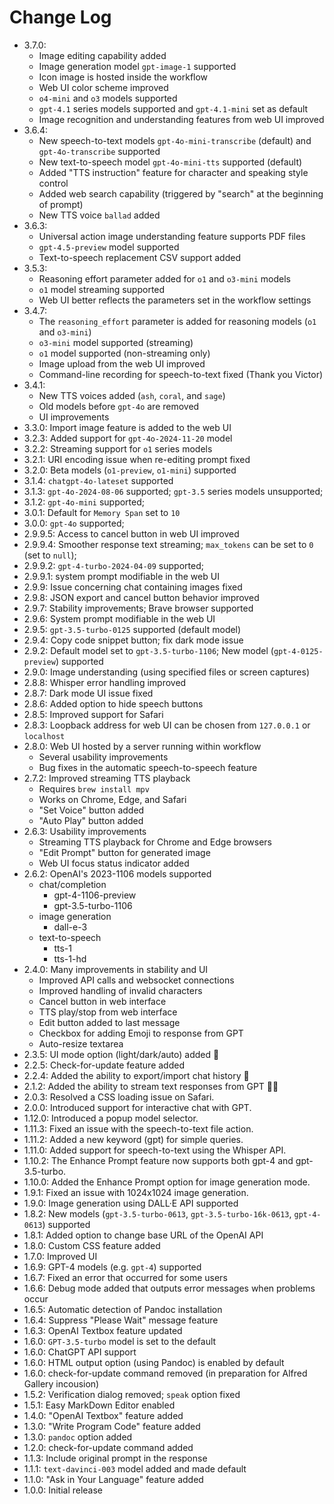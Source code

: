 # Change Log

- 3.7.0:
  - Image editing capability added
  - Image generation model `gpt-image-1` supported
  - Icon image is hosted inside the workflow
  - Web UI color scheme improved
  - `o4-mini` and `o3` models supported
  - `gpt-4.1` series models supported and `gpt-4.1-mini` set as default
  - Image recognition and understanding features from web UI improved
- 3.6.4:
  - New speech-to-text models `gpt-4o-mini-transcribe` (default) and `gpt-4o-transcribe` supported
  - New text-to-speech model `gpt-4o-mini-tts` supported (default)
  - Added "TTS instruction" feature for character and speaking style control
  - Added web search capability (triggered by "search" at the beginning of prompt)
  - New TTS voice `ballad` added
- 3.6.3:
  - Universal action image understanding feature supports PDF files
  - `gpt-4.5-preview` model supported
  - Text-to-speech replacement CSV support added
- 3.5.3:
  - Reasoning effort parameter added for `o1` and `o3-mini` models
  - `o1` model streaming supported
  - Web UI better reflects the parameters set in the workflow settings
- 3.4.7: 
  - The `reasoning_effort` parameter is added for reasoning models (`o1` and `o3-mini`)
  - `o3-mini` model supported (streaming)
  - `o1` model supported (non-streaming only)
  - Image upload from the web UI improved
  - Command-line recording for speech-to-text fixed (Thank you Victor)
- 3.4.1:
  - New TTS voices added (`ash`, `coral`, and `sage`)
  - Old models before `gpt-4o` are removed
  - UI improvements
- 3.3.0: Import image feature is added to the web UI
- 3.2.3: Added support for `gpt-4o-2024-11-20` model
- 3.2.2: Streaming support for `o1` series models
- 3.2.1: URI encoding issue when re-editing prompt fixed
- 3.2.0: Beta models (`o1-preview`, `o1-mini`) supported
- 3.1.4: `chatgpt-4o-lateset` supported
- 3.1.3: `gpt-4o-2024-08-06` supported; `gpt-3.5` series models unsupported;
- 3.1.2: `gpt-4o-mini` supported;
- 3.0.1: Default for `Memory Span` set to `10`
- 3.0.0: `gpt-4o` supported;
- 2.9.9.5: Access to cancel button in web UI improved
- 2.9.9.4: Smoother response text streaming; `max_tokens` can be set to `0` (set to `null`);
- 2.9.9.2: `gpt-4-turbo-2024-04-09` supported;
- 2.9.9.1: system prompt modifiable in the web UI
- 2.9.9: Issue concerning chat containing images fixed
- 2.9.8: JSON export and cancel button behavior improved
- 2.9.7: Stability improvements; Brave browser supported
- 2.9.6: System prompt modifiable in the web UI
- 2.9.5: `gpt-3.5-turbo-0125` supported (default model)
- 2.9.4: Copy code snippet button; fix dark mode issue
- 2.9.2: Default model set to `gpt-3.5-turbo-1106`; New model (`gpt-4-0125-preview`) supported
- 2.9.0: Image understanding (using specified files or screen captures)
- 2.8.8: Whisper error handling improved
- 2.8.7: Dark mode UI issue fixed
- 2.8.6: Added option to hide speech buttons
- 2.8.5: Improved support for Safari
- 2.8.3: Loopback address for web UI can be chosen from `127.0.0.1` or `localhost`
- 2.8.0: Web UI hosted by a server running within workflow
    - Several usability improvements
    - Bug fixes in the automatic speech-to-speech feature
- 2.7.2: Improved streaming TTS playback
    - Requires `brew install mpv`
    - Works on Chrome, Edge, and Safari
    - "Set Voice" button added
    - "Auto Play" button added
- 2.6.3: Usability improvements 
    - Streaming TTS playback for Chrome and Edge browsers
    - "Edit Prompt" button for generated image
    - Web UI focus status indicator added
- 2.6.2: OpenAI's 2023-1106 models supported
    - chat/completion
        - gpt-4-1106-preview
        - gpt-3.5-turbo-1106
    - image generation
        - dall-e-3
    - text-to-speech
        - tts-1
        - tts-1-hd
- 2.4.0: Many improvements in stability and UI
    - Improved API calls and websocket connections
    - Improved handling of invalid characters
    - Cancel button in web interface
    - TTS play/stop from web interface
    - Edit button added to last message
    - Checkbox for adding Emoji to response from GPT
    - Auto-resize textarea
- 2.3.5: UI mode option (light/dark/auto) added 🎃
- 2.2.5: Check-for-update feature added
- 2.2.4: Added the ability to export/import chat history 💾
- 2.1.2: Added the ability to stream text responses from GPT 🤖💬
- 2.0.3: Resolved a CSS loading issue on Safari.
- 2.0.0: Introduced support for interactive chat with GPT.
- 1.12.0: Introduced a popup model selector.
- 1.11.3: Fixed an issue with the speech-to-text file action.
- 1.11.2: Added a new keyword (gpt) for simple queries.
- 1.11.0: Added support for speech-to-text using the Whisper API.
- 1.10.2: The Enhance Prompt feature now supports both gpt-4 and gpt-3.5-turbo.
- 1.10.0: Added the Enhance Prompt option for image generation mode.
- 1.9.1: Fixed an issue with 1024x1024 image generation.
- 1.9.0: Image generation using DALL·E API supported
- 1.8.2: New models (`gpt-3.5-turbo-0613`, `gpt-3.5-turbo-16k-0613`, `gpt-4-0613`) supported
- 1.8.1: Added option to change base URL of the OpenAI API
- 1.8.0: Custom CSS feature added
- 1.7.0: Improved UI
- 1.6.9: GPT-4 models (e.g. `gpt-4`) supported
- 1.6.7: Fixed an error that occurred for some users
- 1.6.6: Debug mode added that outputs error messages when problems occur
- 1.6.5: Automatic detection of Pandoc installation
- 1.6.4: Suppress "Please Wait" message feature
- 1.6.3: OpenAI Textbox feature updated
- 1.6.0: `GPT-3.5-turbo` model is set to the default
- 1.6.0: ChatGPT API support
- 1.6.0: HTML output option (using Pandoc) is enabled by default
- 1.6.0: check-for-update command removed (in preparation for Alfred Gallery incousion)
- 1.5.2: Verification dialog removed; `speak` option fixed
- 1.5.1: Easy MarkDown Editor enabled
- 1.4.0: "OpenAI Textbox" feature added
- 1.3.0: "Write Program Code" feature added
- 1.3.0: `pandoc` option added
- 1.2.0: check-for-update command added
- 1.1.3: Include original prompt in the response
- 1.1.1: `text-davinci-003` model added and made default 
- 1.1.0: "Ask in Your Language" feature added
- 1.0.0: Initial release
